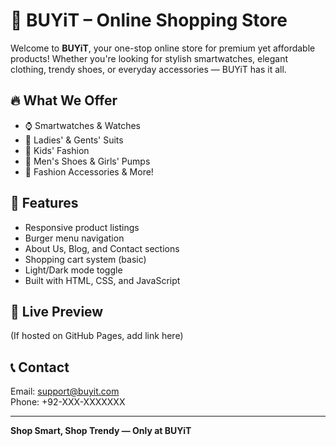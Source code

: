 # 🛒 BUYiT – Online Shopping Store

Welcome to **BUYiT**, your one-stop online store for premium yet affordable products! Whether you're looking for stylish smartwatches, elegant clothing, trendy shoes, or everyday accessories — BUYiT has it all.

## 🔥 What We Offer

- ⌚ Smartwatches & Watches  
- 👗 Ladies' & Gents' Suits  
- 👕 Kids' Fashion  
- 👟 Men's Shoes & Girls' Pumps  
- 🎁 Fashion Accessories & More!

## 🌟 Features

- Responsive product listings
- Burger menu navigation
- About Us, Blog, and Contact sections
- Shopping cart system (basic)
- Light/Dark mode toggle
- Built with HTML, CSS, and JavaScript

## 🚀 Live Preview

(If hosted on GitHub Pages, add link here)

## 📞 Contact

Email: support@buyit.com  
Phone: +92-XXX-XXXXXXX

---

**Shop Smart, Shop Trendy — Only at BUYiT**
